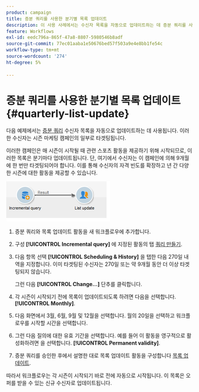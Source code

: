 ```yaml
---
product: campaign
title: 증분 쿼리를 사용한 분기별 목록 업데이트
description: 이 사용 사례에서는 수신자 목록을 자동으로 업데이트하는 데 증분 쿼리를 사용합니다.
feature: Workflows
exl-id: eedc796a-865f-47a8-8807-5980546b8adf
source-git-commit: 77ec01aaba1e50676bed57f503a9e4e8bb1fe54c
workflow-type: tm+mt
source-wordcount: '274'
ht-degree: 5%

---
```


# 증분 쿼리를 사용한 분기별 목록 업데이트 {#quarterly-list-update}



다음 예제에서는 [증분 쿼리](incremental-query.md) 수신자 목록을 자동으로 업데이트하는 데 사용됩니다. 이러한 수신자는 시즌 마케팅 캠페인의 일부로 타겟팅됩니다.

이러한 캠페인은 매 시즌이 시작될 때 관련 스포츠 활동을 제공하기 위해 시작되므로, 이러한 목록은 분기마다 업데이트됩니다. 단, 여기에서 수신자는 이 캠페인에 의해 9개월에 한 번만 타겟팅되어야 합니다. 이를 통해 수신자의 자격 빈도를 확장하고 년 간 다양한 시즌에 대한 활동을 제공할 수 있습니다.

![](assets/incremental_query_example.png)

1. 증분 쿼리와 목록 업데이트 활동을 새 워크플로우에 추가합니다.
1. 구성 **[!UICONTROL Incremental query]** 에 지정된 활동의 탭 [쿼리 만들기](query.md#creating-a-query).
1. 다음 항목 선택 **[!UICONTROL Scheduling & History]** 을 탭한 다음 270일 내역을 지정합니다. 이미 타겟팅된 수신자는 270일 또는 약 9개월 동안 더 이상 타겟팅되지 않습니다.

   그런 다음 **[!UICONTROL Change...]** 단추를 클릭합니다.

1. 각 시즌이 시작되기 전에 목록이 업데이트되도록 하려면 다음을 선택합니다. **[!UICONTROL Monthly]**.
1. 다음 화면에서 3월, 6월, 9월 및 12월을 선택합니다. 월의 20일을 선택하고 워크플로우를 시작할 시간을 선택합니다.
1. 그런 다음 질의에 대한 유효 기간을 선택합니다. 예를 들어 이 활동을 영구적으로 활성화하려면 을 선택합니다. **[!UICONTROL Permanent validity]**.

1. 증분 쿼리를 승인한 후에서 설명한 대로 목록 업데이트 활동을 구성합니다 [목록 업데이트](list-update.md).

따라서 워크플로우는 각 시즌이 시작되기 바로 전에 자동으로 시작됩니다. 이 목록은 오퍼를 받을 수 있는 신규 수신자로 업데이트됩니다.
